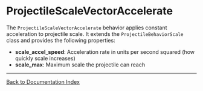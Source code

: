 # ProjectileScaleVectorAccelerate
The `ProjectileScaleVectorAccelerate` behavior applies constant acceleration to projectile scale. It extends the `ProjectileBehaviorScale` class and provides the following properties:
-   **scale_accel_speed**: Acceleration rate in units per second squared (how quickly scale increases)
-   **scale_max**: Maximum scale the projectile can reach
---
[Back to Documentation Index](_sidebar.md)
